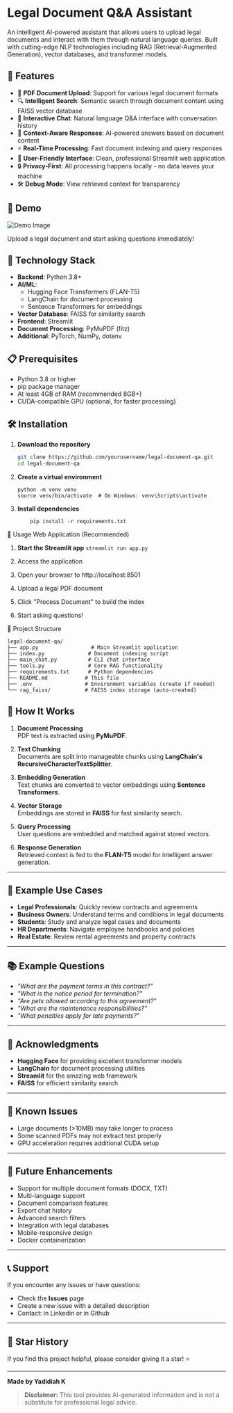 # Legal Document Q&A Assistant

An intelligent AI-powered assistant that allows users to upload legal documents and interact with them through natural language queries. Built with cutting-edge NLP technologies including RAG (Retrieval-Augmented Generation), vector databases, and transformer models.

## 🎯 Features

- 📄 **PDF Document Upload**: Support for various legal document formats
- 🔍 **Intelligent Search**: Semantic search through document content using FAISS vector database
- 💬 **Interactive Chat**: Natural language Q&A interface with conversation history
- 🧠 **Context-Aware Responses**: AI-powered answers based on document content
- ⚡ **Real-Time Processing**: Fast document indexing and query responses
- 🎨 **User-Friendly Interface**: Clean, professional Streamlit web application
- 🔒 **Privacy-First**: All processing happens locally - no data leaves your machine
- 🛠️ **Debug Mode**: View retrieved context for transparency

## 🚀 Demo

![Demo Image](image_url)

Upload a legal document and start asking questions immediately!

## 🔧 Technology Stack

- **Backend**: Python 3.8+
- **AI/ML**:
  - Hugging Face Transformers (FLAN-T5)
  - LangChain for document processing
  - Sentence Transformers for embeddings
- **Vector Database**: FAISS for similarity search
- **Frontend**: Streamlit
- **Document Processing**: PyMuPDF (fitz)
- **Additional**: PyTorch, NumPy, dotenv

## 📋 Prerequisites

- Python 3.8 or higher
- pip package manager
- At least 4GB of RAM (recommended 8GB+)
- CUDA-compatible GPU (optional, for faster processing)

## 🛠️ Installation

1. **Download the repository**

   ```bash
   git clone https://github.com/yourusername/legal-document-qa.git
   cd legal-document-qa
   ```
2. **Create a virtual environment**
   ```
   python -m venv venv
   source venv/bin/activate  # On Windows: venv\Scripts\activate
   ```
4. **Install dependencies**
    ```
        pip install -r requirements.txt
    ```



🚀 Usage
Web Application (Recommended)

1. **Start the Streamlit app**
      ``` streamlit run app.py ```
   
3. Access the application

4. Open your browser to http://localhost:8501

5. Upload a legal PDF document

6. Click "Process Document" to build the index

7. Start asking questions!

📁 Project Structure

  ```
  legal-document-qa/
  ├── app.py                 # Main Streamlit application
  ├── index.py              # Document indexing script
  ├── main_chat.py          # CLI chat interface
  ├── tools.py              # Core RAG functionality
  ├── requirements.txt      # Python dependencies
  ├── README.md            # This file
  ├── .env                 # Environment variables (create if needed)
  └── rag_faiss/           # FAISS index storage (auto-created)
  
  ```
## 🔄 How It Works

1. **Document Processing**  
   PDF text is extracted using **PyMuPDF**.

2. **Text Chunking**  
   Documents are split into manageable chunks using **LangChain's RecursiveCharacterTextSplitter**.

3. **Embedding Generation**  
   Text chunks are converted to vector embeddings using **Sentence Transformers**.

4. **Vector Storage**  
   Embeddings are stored in **FAISS** for fast similarity search.

5. **Query Processing**  
   User questions are embedded and matched against stored vectors.

6. **Response Generation**  
   Retrieved context is fed to the **FLAN-T5** model for intelligent answer generation.

---

## 🎯 Example Use Cases

- **Legal Professionals**: Quickly review contracts and agreements  
- **Business Owners**: Understand terms and conditions in legal documents  
- **Students**: Study and analyze legal cases and documents  
- **HR Departments**: Navigate employee handbooks and policies  
- **Real Estate**: Review rental agreements and property contracts  

---

## 📚 Example Questions

- *"What are the payment terms in this contract?"*  
- *"What is the notice period for termination?"*  
- *"Are pets allowed according to this agreement?"*  
- *"What are the maintenance responsibilities?"*  
- *"What penalties apply for late payments?"*

---

## 🙏 Acknowledgments

- **Hugging Face** for providing excellent transformer models  
- **LangChain** for document processing utilities  
- **Streamlit** for the amazing web framework  
- **FAISS** for efficient similarity search  

---

## 🐛 Known Issues

- Large documents (>10MB) may take longer to process  
- Some scanned PDFs may not extract text properly  
- GPU acceleration requires additional CUDA setup  

---

## 🔮 Future Enhancements

- Support for multiple document formats (DOCX, TXT)  
- Multi-language support  
- Document comparison features  
- Export chat history  
- Advanced search filters  
- Integration with legal databases  
- Mobile-responsive design  
- Docker containerization  

---

## 📞 Support

If you encounter any issues or have questions:

- Check the **Issues** page  
- Create a new issue with a detailed description  
- Contact: in Linkedin or in Github

---

## 🌟 Star History

If you find this project helpful, please consider giving it a star! ⭐

---

**Made by Yadidiah K**

> **Disclaimer:** This tool provides AI-generated information and is not a substitute for professional legal advice.

